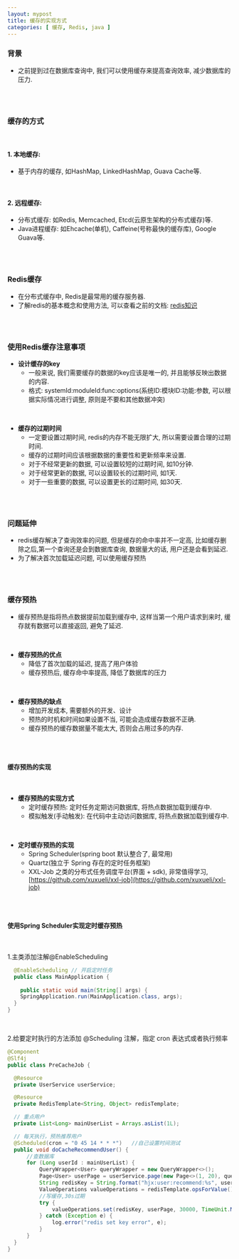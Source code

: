 ```yaml
---
layout: mypost
title: 缓存的实现方式
categories: [ 缓存, Redis, java ]
---
```


### 背景

- 之前提到过在数据库查询中, 我们可以使用缓存来提高查询效率, 减少数据库的压力.

<br>
<br>

### 缓存的方式

<br>

#### 1. 本地缓存:

- 基于内存的缓存, 如HashMap, LinkedHashMap, Guava Cache等.

<br>

#### 2. 远程缓存:

- 分布式缓存: 如Redis, Memcached, Etcd(云原生架构的分布式缓存)等.
- Java进程缓存: 如Ehcache(单机), Caffeine(号称最快的缓存库), Google Guava等.

<br>
<br>

### Redis缓存

- 在分布式缓存中, Redis是最常用的缓存服务器.
- 了解redis的基本概念和使用方法,
  可以查看之前的文档: [redis知识](https://han-gr.github.io/posts/2024/09/14/redis%E7%9F%A5%E8%AF%86.html)

<br>
<br>

### 使用Redis缓存注意事项

- **设计缓存的key**
    - 一般来说, 我们需要缓存的数据的key应该是唯一的, 并且能够反映出数据的内容.
    - 格式: systemId:moduleId:func:options(系统ID:模块ID:功能:参数, 可以根据实际情况进行调整,
      原则是不要和其他数据冲突)

<br>

- **缓存的过期时间**
    - 一定要设置过期时间, redis的内存不能无限扩大, 所以需要设置合理的过期时间.
    - 缓存的过期时间应该根据数据的重要性和更新频率来设置.
    - 对于不经常更新的数据, 可以设置较短的过期时间, 如10分钟.
    - 对于经常更新的数据, 可以设置较长的过期时间, 如1天.
    - 对于一些重要的数据, 可以设置更长的过期时间, 如30天.

<br>
<br>

### 问题延伸

- redis缓存解决了查询效率的问题, 但是缓存的命中率并不一定高, 比如缓存删除之后,第一个查询还是会到数据库查询, 数据量大的话,
  用户还是会看到延迟.
- 为了解决首次加载延迟问题, 可以使用缓存预热

<br>
<br>

### 缓存预热

- 缓存预热是指将热点数据提前加载到缓存中, 这样当第一个用户请求到来时, 缓存就有数据可以直接返回, 避免了延迟.

<br>

- **缓存预热的优点**
    - 降低了首次加载的延迟, 提高了用户体验
    - 缓存预热后, 缓存命中率提高, 降低了数据库的压力

<br>

- **缓存预热的缺点**
    - 增加开发成本, 需要额外的开发、设计
    - 预热的时机和时间如果设置不当, 可能会造成缓存数据不正确.
    - 缓存预热的缓存数据量不能太大, 否则会占用过多的内存.

<br>
<br>

#### 缓存预热的实现

<br>

- **缓存预热的实现方式**
    - 定时缓存预热: 定时任务定期访问数据库, 将热点数据加载到缓存中.
    - 模拟触发(手动触发): 在代码中主动访问数据库, 将热点数据加载到缓存中.

<br>

- **定时缓存预热的实现**
    - Spring Scheduler(spring boot 默认整合了, 最常用)
    - Quartz(独立于 Spring 存在的定时任务框架)
    - XXL-Job 之类的分布式任务调度平台(界面 + sdk),
      非常值得学习, [https://github.com/xuxueli/xxl-job](https://github.com/xuxueli/xxl-job)

<br>
<br>

#### 使用Spring Scheduler实现定时缓存预热

<br>

1.主类添加注解@EnableScheduling

```java
  @EnableScheduling // 开启定时任务
  public class MainApplication {
  
    public static void main(String[] args) {
    SpringApplication.run(MainApplication.class, args);
  }
}
```

<br>

2.给要定时执行的方法添加 @Scheduling 注解，指定 cron 表达式或者执行频率

```java
@Component
@Slf4j
public class PreCacheJob {

  @Resource
  private UserService userService;

  @Resource
  private RedisTemplate<String, Object> redisTemplate;

  // 重点用户
  private List<Long> mainUserList = Arrays.asList(1L);

  // 每天执行，预热推荐用户
  @Scheduled(cron = "0 45 14 * * *")   //自己设置时间测试
  public void doCacheRecommendUser() {
      //查数据库
      for (Long userId : mainUserList) {
          QueryWrapper<User> queryWrapper = new QueryWrapper<>();
          Page<User> userPage = userService.page(new Page<>(1, 20), queryWrapper);
          String redisKey = String.format("hjx:user:recommend:%s", userId);
          ValueOperations valueOperations = redisTemplate.opsForValue();
          //写缓存,30s过期
          try {
              valueOperations.set(redisKey, userPage, 30000, TimeUnit.MILLISECONDS);
          } catch (Exception e) {
              log.error("redis set key error", e);
          }
      }
  }
}
``` 
    
